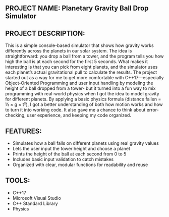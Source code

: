 ## PROJECT NAME: Planetary Gravity Ball Drop Simulator

## PROJECT DESCRIPTION:
This is a simple console-based simulator that shows how gravity works differently across the planets in our solar system. 
The idea is straightforward: you drop a ball from a tower, and the program tells you how high the ball is at each second 
for the first 5 seconds. What makes it interesting is that you can pick from eight planets, and the simulator uses each 
planet’s actual gravitational pull to calculate the results. The project started out as a way for me to get more comfortable 
with C++17—especially Object-Oriented Programming and user input handling by modeling the height of a ball dropped from a tower-
but it turned into a fun way to mix programming with real-world physics when I got the idea to model gravity for different planets. 
By applying a basic physics formula (distance fallen = ½ × g × t²), I got a better understanding of both how motion works and how to 
turn it into working code. It also gave me a chance to think about error-checking, user experience, and keeping my code organized.

## FEATURES:
- Simulates how a ball falls on different planets using real gravity values
- Lets the user input the tower height and choose a planet
- Prints the height of the ball at each second from 0 to 5
- Includes basic input validation to catch mistakes
- Organized with clear, modular functions for readability and reuse

## TOOLS:
- C++17
- Microsoft Visual Studio
- C++ Standard Library
- Physics
